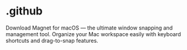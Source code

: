 # .github
Download Magnet for macOS — the ultimate window snapping and management tool. Organize your Mac workspace easily with keyboard shortcuts and drag-to-snap features.
